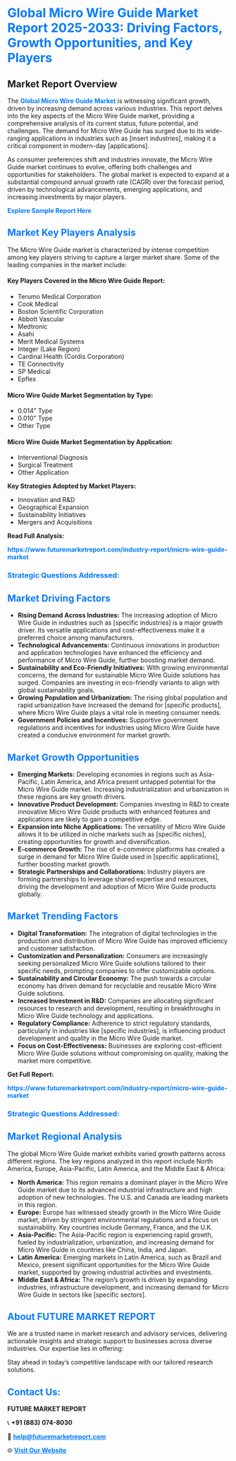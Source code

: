 <h1 style="color: #007BFF;">Global Micro Wire Guide Market Report 2025-2033: Driving Factors, Growth Opportunities, and Key Players</h1>

<section id="overview">
<h2>Market Report Overview</h2>
<p>The <a href="https://www.futuremarketreport.com/industry-report/micro-wire-guide-market" style="color: #007BFF; text-decoration: none;"><strong>Global Micro Wire Guide Market</strong></a> is witnessing significant growth, driven by increasing demand across various industries. This report delves into the key aspects of the Micro Wire Guide market, providing a comprehensive analysis of its current status, future potential, and challenges. The demand for Micro Wire Guide has surged due to its wide-ranging applications in industries such as [insert industries], making it a critical component in modern-day [applications].</p>
<p>As consumer preferences shift and industries innovate, the Micro Wire Guide market continues to evolve, offering both challenges and opportunities for stakeholders. The global market is expected to expand at a substantial compound annual growth rate (CAGR) over the forecast period, driven by technological advancements, emerging applications, and increasing investments by major players.</p>
</section>

<section id="overview">
<p><a href="https://www.futuremarketreport.com/request-sample/reportId=81266" style="color: #007BFF; text-decoration: none;"><strong>Explore Sample Report Here</strong></a></p>
</section>

<section id="key-players">
<h2 style="color: #007BFF;">Market Key Players Analysis</h2>
<p>The Micro Wire Guide market is characterized by intense competition among key players striving to capture a larger market share. Some of the leading companies in the market include:</p>
<h4>Key Players Covered in the Micro Wire Guide Report:</h4>
<ul><li>Terumo Medical Corporation</li><li>Cook Medical</li><li>Boston Scientific Corporation</li><li>Abbott Vascular</li><li>Medtronic</li><li>Asahi</li><li>Merit Medical Systems</li><li>Integer (Lake Region)</li><li>Cardinal Health (Cordis Corporation)</li><li>TE Connectivity</li><li>SP Medical</li><li>Epflex</li></ul>
<h4>Micro Wire Guide Market Segmentation by Type:</h4>
<ul><li>0.014” Type</li><li>0.010” Type</li><li>Other Type</li></ul>

<h4>Micro Wire Guide Market Segmentation by Application:</h4>
<ul><li>Interventional Diagnosis</li><li>Surgical Treatment</li><li>Other Application</li></ul>
<p><strong>Key Strategies Adopted by Market Players:</strong></p>
<ul>
<li>Innovation and R&D</li>
<li>Geographical Expansion</li>
<li>Sustainability Initiatives</li>
<li>Mergers and Acquisitions</li>
</ul>
</section>

<section>
<p><strong>Read Full Analysis: </strong></p><a href="https://www.futuremarketreport.com/industry-report/micro-wire-guide-market" style="color: #007BFF; text-decoration: none;"><strong>https://www.futuremarketreport.com/industry-report/micro-wire-guide-market</strong></a>
<h3 style="color: #007BFF;">Strategic Questions Addressed:</h3>
</section>

<section id="driving-factors">
<h2 style="color: #007BFF;">Market Driving Factors</h2>
<ul>
<li><strong>Rising Demand Across Industries:</strong> The increasing adoption of Micro Wire Guide in industries such as [specific industries] is a major growth driver. Its versatile applications and cost-effectiveness make it a preferred choice among manufacturers.</li>
<li><strong>Technological Advancements:</strong> Continuous innovations in production and application technologies have enhanced the efficiency and performance of Micro Wire Guide, further boosting market demand.</li>
<li><strong>Sustainability and Eco-Friendly Initiatives:</strong> With growing environmental concerns, the demand for sustainable Micro Wire Guide solutions has surged. Companies are investing in eco-friendly variants to align with global sustainability goals.</li>
<li><strong>Growing Population and Urbanization:</strong> The rising global population and rapid urbanization have increased the demand for [specific products], where Micro Wire Guide plays a vital role in meeting consumer needs.</li>
<li><strong>Government Policies and Incentives:</strong> Supportive government regulations and incentives for industries using Micro Wire Guide have created a conducive environment for market growth.</li>
</ul>
</section>

<section id="growth-opportunities">
<h2 style="color: #007BFF;">Market Growth Opportunities</h2>
<ul>
<li><strong>Emerging Markets:</strong> Developing economies in regions such as Asia-Pacific, Latin America, and Africa present untapped potential for the Micro Wire Guide market. Increasing industrialization and urbanization in these regions are key growth drivers.</li>
<li><strong>Innovative Product Development:</strong> Companies investing in R&D to create innovative Micro Wire Guide products with enhanced features and applications are likely to gain a competitive edge.</li>
<li><strong>Expansion into Niche Applications:</strong> The versatility of Micro Wire Guide allows it to be utilized in niche markets such as [specific niches], creating opportunities for growth and diversification.</li>
<li><strong>E-commerce Growth:</strong> The rise of e-commerce platforms has created a surge in demand for Micro Wire Guide used in [specific applications], further boosting market growth.</li>
<li><strong>Strategic Partnerships and Collaborations:</strong> Industry players are forming partnerships to leverage shared expertise and resources, driving the development and adoption of Micro Wire Guide products globally.</li>
</ul>
</section>

<section id="trending-factors">
<h2 style="color: #007BFF;">Market Trending Factors</h2>
<ul>
<li><strong>Digital Transformation:</strong> The integration of digital technologies in the production and distribution of Micro Wire Guide has improved efficiency and customer satisfaction.</li>
<li><strong>Customization and Personalization:</strong> Consumers are increasingly seeking personalized Micro Wire Guide solutions tailored to their specific needs, prompting companies to offer customizable options.</li>
<li><strong>Sustainability and Circular Economy:</strong> The push towards a circular economy has driven demand for recyclable and reusable Micro Wire Guide solutions.</li>
<li><strong>Increased Investment in R&D:</strong> Companies are allocating significant resources to research and development, resulting in breakthroughs in Micro Wire Guide technology and applications.</li>
<li><strong>Regulatory Compliance:</strong> Adherence to strict regulatory standards, particularly in industries like [specific industries], is influencing product development and quality in the Micro Wire Guide market.</li>
<li><strong>Focus on Cost-Effectiveness:</strong> Businesses are exploring cost-efficient Micro Wire Guide solutions without compromising on quality, making the market more competitive.</li>
</ul>
</section>

<section>
<p><strong>Get Full Report: </strong></p><a href="https://www.futuremarketreport.com/industry-report/micro-wire-guide-market" style="color: #007BFF; text-decoration: none;"><strong>https://www.futuremarketreport.com/industry-report/micro-wire-guide-market</strong></a>
<h3 style="color: #007BFF;">Strategic Questions Addressed:</h3>
</section>


<section id="regional-analysis">
<h2 style="color: #007BFF;">Market Regional Analysis</h2>
<p>The global Micro Wire Guide market exhibits varied growth patterns across different regions. The key regions analyzed in this report include North America, Europe, Asia-Pacific, Latin America, and the Middle East & Africa:</p>
<ul>
<li><strong>North America:</strong> This region remains a dominant player in the Micro Wire Guide market due to its advanced industrial infrastructure and high adoption of new technologies. The U.S. and Canada are leading markets in this region.</li>
<li><strong>Europe:</strong> Europe has witnessed steady growth in the Micro Wire Guide market, driven by stringent environmental regulations and a focus on sustainability. Key countries include Germany, France, and the U.K.</li>
<li><strong>Asia-Pacific:</strong> The Asia-Pacific region is experiencing rapid growth, fueled by industrialization, urbanization, and increasing demand for Micro Wire Guide in countries like China, India, and Japan.</li>
<li><strong>Latin America:</strong> Emerging markets in Latin America, such as Brazil and Mexico, present significant opportunities for the Micro Wire Guide market, supported by growing industrial activities and investments.</li>
<li><strong>Middle East & Africa:</strong> The region’s growth is driven by expanding industries, infrastructure development, and increasing demand for Micro Wire Guide in sectors like [specific sectors].</li>
</ul>
</section>

<footer>
<h2 style="color: #007BFF;">About FUTURE MARKET REPORT</h2>
<p>We are a trusted name in market research and advisory services, delivering actionable insights and strategic support to businesses across diverse industries. Our expertise lies in offering:</p>

<p>Stay ahead in today’s competitive landscape with our tailored research solutions.</p>

<h2 style="color: #007BFF;">Contact Us:</h2>
<p><strong>FUTURE MARKET REPORT</strong></p>
<p>📞 <strong>+91 (883) 074-8030</strong></p>
<p>📧 <strong><a href="mailto:help@futuremarketreport.com" style="color: #007BFF;">help@futuremarketreport.com</a></strong></p>
<p>🌐 <strong><a href="https://www.futuremarketreport.com/" style="color: #007BFF;">Visit Our Website</a></strong></p>
</footer>